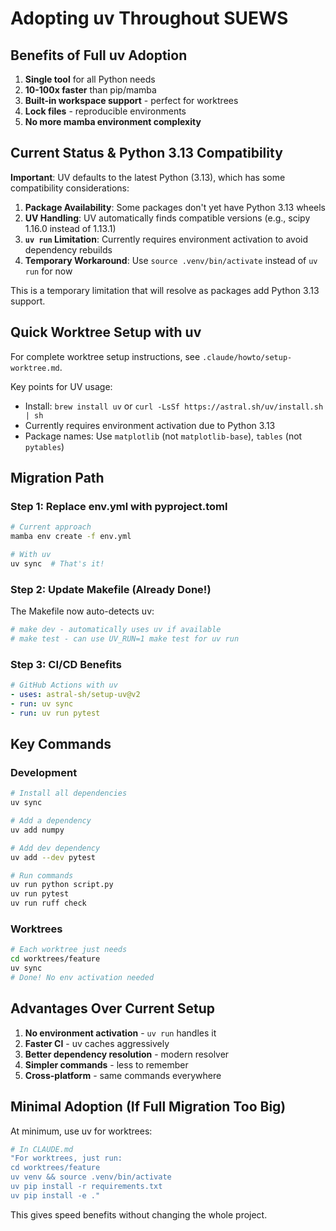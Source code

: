 # Adopting uv Throughout SUEWS

## Benefits of Full uv Adoption

1. **Single tool** for all Python needs
2. **10-100x faster** than pip/mamba
3. **Built-in workspace support** - perfect for worktrees
4. **Lock files** - reproducible environments
5. **No more mamba environment complexity**

## Current Status & Python 3.13 Compatibility

**Important**: UV defaults to the latest Python (3.13), which has some compatibility considerations:

1. **Package Availability**: Some packages don't yet have Python 3.13 wheels
2. **UV Handling**: UV automatically finds compatible versions (e.g., scipy 1.16.0 instead of 1.13.1)
3. **`uv run` Limitation**: Currently requires environment activation to avoid dependency rebuilds
4. **Temporary Workaround**: Use `source .venv/bin/activate` instead of `uv run` for now

This is a temporary limitation that will resolve as packages add Python 3.13 support.

## Quick Worktree Setup with uv

For complete worktree setup instructions, see `.claude/howto/setup-worktree.md`.

Key points for UV usage:
- Install: `brew install uv` or `curl -LsSf https://astral.sh/uv/install.sh | sh`
- Currently requires environment activation due to Python 3.13
- Package names: Use `matplotlib` (not `matplotlib-base`), `tables` (not `pytables`)

## Migration Path

### Step 1: Replace env.yml with pyproject.toml

```bash
# Current approach
mamba env create -f env.yml

# With uv
uv sync  # That's it!
```

### Step 2: Update Makefile (Already Done!)

The Makefile now auto-detects uv:

```makefile
# make dev - automatically uses uv if available
# make test - can use UV_RUN=1 make test for uv run
```

### Step 3: CI/CD Benefits

```yaml
# GitHub Actions with uv
- uses: astral-sh/setup-uv@v2
- run: uv sync
- run: uv run pytest
```

## Key Commands

### Development
```bash
# Install all dependencies
uv sync

# Add a dependency
uv add numpy

# Add dev dependency
uv add --dev pytest

# Run commands
uv run python script.py
uv run pytest
uv run ruff check
```

### Worktrees
```bash
# Each worktree just needs
cd worktrees/feature
uv sync
# Done! No env activation needed
```

## Advantages Over Current Setup

1. **No environment activation** - `uv run` handles it
2. **Faster CI** - uv caches aggressively
3. **Better dependency resolution** - modern resolver
4. **Simpler commands** - less to remember
5. **Cross-platform** - same commands everywhere

## Minimal Adoption (If Full Migration Too Big)

At minimum, use uv for worktrees:

```bash
# In CLAUDE.md
"For worktrees, just run:
cd worktrees/feature
uv venv && source .venv/bin/activate
uv pip install -r requirements.txt
uv pip install -e ."
```

This gives speed benefits without changing the whole project.